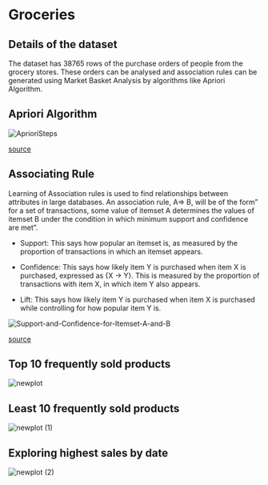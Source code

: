 # Groceries

## Details of the dataset
The dataset has 38765 rows of the purchase orders of people from the grocery stores. These orders can be analysed and association rules can be generated using Market Basket Analysis by algorithms like Apriori Algorithm.

## Apriori Algorithm 
![AprioriSteps](https://user-images.githubusercontent.com/63556936/159928848-64eb8a98-71d1-4086-bade-260d355765f1.png)

[source](https://www.softwaretestinghelp.com/apriori-algorithm/)

## Associating Rule
Learning of Association rules is used to find relationships between attributes in large databases. An association rule, A=> B, will be of the form” for a set of transactions, some value of itemset A determines the values of itemset B under the condition in which minimum support and confidence are met”.

* Support: This says how popular an itemset is, as measured by the proportion of transactions in which an itemset appears.

* Confidence: This says how likely item Y is purchased when item X is purchased, expressed as {X -> Y}. This is measured by the proportion of transactions with item X, in which item Y also appears.

* Lift: This says how likely item Y is purchased when item X is purchased while controlling for how popular item Y is.

![Support-and-Confidence-for-Itemset-A-and-B](https://user-images.githubusercontent.com/63556936/159930026-ba997d20-2c1a-4d3f-bf71-bb4d93331a95.png)

[source](https://www.softwaretestinghelp.com/apriori-algorithm/)

## Top 10 frequently sold products 
![newplot](https://user-images.githubusercontent.com/63556936/159932601-94c4aa09-bbce-4501-be51-e53d99bd3a25.png)

## Least 10 frequently sold products
![newplot (1)](https://user-images.githubusercontent.com/63556936/159932855-b23c93ae-264a-474b-a2b0-e07b268c770f.png)

## Exploring highest sales by  date
![newplot (2)](https://user-images.githubusercontent.com/63556936/159932979-51613880-f43b-41dd-a433-e52e80c38273.png)
